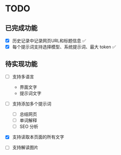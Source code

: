 
# TODO

## 已完成功能

- [x] 历史记录中记录网页URL和标题信息 ✅
- [x] 每个提示词支持选择模型、系统提示词、最大 token ✅

## 待实现功能

- [ ] 支持多语言
  - 界面文字
  - 提示词文字
- [ ] 支持添加多个提示词
  - [ ] 总结网页
  - [ ] 单词解释
  - [ ] SEO 分析
- [X] 支持读取本页面的所有文字
- [ ] 支持解读图片


